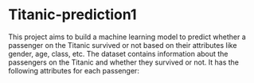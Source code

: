 # Titanic-prediction1
This project aims to build a machine learning model to predict whether a passenger on the Titanic survived or not based on their attributes like gender, age, class, etc. The dataset contains information about the passengers on the Titanic and whether they survived or not. It has the following attributes for each passenger:
